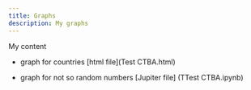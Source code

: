 ```yaml
---
title: Graphs
description: My graphs
---
```

My content
- graph for countries [html file](Test CTBA.html)

- graph for not so random numbers [Jupiter file] (TTest CTBA.ipynb)
